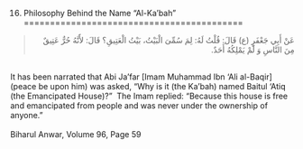 16. Philosophy Behind the Name “Al-Ka’bah”
==========================================

<blockquote dir="rtl">
  <p>
عَنْ أَبِي جَعْفَرٍ (ع) قَالَ: قُلْتُ لَهُ: لِمَ سُمِّىَ الْبَيْتُ،
بَيْتُ الْعَتِيقِ؟ قَالَ: لأََنَّهُ حُرٌّ عَتِيقٌ مِنَ النَّاسِ وَ
لَمْ يَمْلِكُهُ أَحَدٌ.
  </p>
</blockquote>

   
 It has been narrated that Abi Ja’far [Imam Muhammad Ibn ‘Ali al-Baqir]
(peace be upon him) was asked, “Why is it (the Ka’bah) named Baitul
‘Atiq (the Emancipated House)?”  The Imam replied: “Because this house
is free and emancipated from people and was never under the ownership of
anyone.”  
    
 Biharul Anwar, Volume 96, Page 59  
    
  


